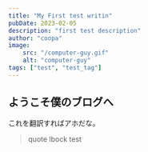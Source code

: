 ```yaml
---
title: "My First test writin"
pubDate: 2023-02-05
description: "first test description"
author: "coopa"
image:
    src: "/computer-guy.gif"
    alt: "computer-guy"
tags: ["test", "test_tag"]
---
```


## ようこそ僕のブログへ

これを翻訳すればアホだな。

> quote lbock test
